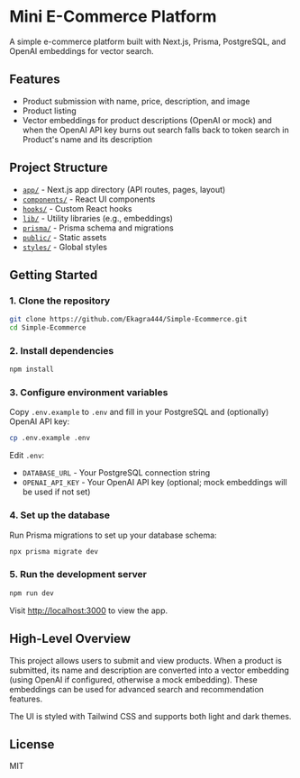 # Mini E-Commerce Platform

A simple e-commerce platform built with Next.js, Prisma, PostgreSQL, and OpenAI embeddings for vector search.

## Features

- Product submission with name, price, description, and image
- Product listing
- Vector embeddings for product descriptions (OpenAI or mock) and when the OpenAI API key burns out search falls back to token search in Product's name and its description

## Project Structure

- [`app/`](app/) - Next.js app directory (API routes, pages, layout)
- [`components/`](components/) - React UI components
- [`hooks/`](hooks/) - Custom React hooks
- [`lib/`](lib/) - Utility libraries (e.g., embeddings)
- [`prisma/`](prisma/) - Prisma schema and migrations
- [`public/`](public/) - Static assets
- [`styles/`](styles/) - Global styles

## Getting Started

### 1. Clone the repository

```sh
git clone https://github.com/Ekagra444/Simple-Ecommerce.git
cd Simple-Ecommerce
```

### 2. Install dependencies

```sh
npm install
```

### 3. Configure environment variables

Copy `.env.example` to `.env` and fill in your PostgreSQL and (optionally) OpenAI API key:

```sh
cp .env.example .env
```

Edit `.env`:

- `DATABASE_URL` - Your PostgreSQL connection string
- `OPENAI_API_KEY` - Your OpenAI API key (optional; mock embeddings will be used if not set)

### 4. Set up the database

Run Prisma migrations to set up your database schema:

```sh
npx prisma migrate dev
```

### 5. Run the development server

```sh
npm run dev
```

Visit [http://localhost:3000](http://localhost:3000) to view the app.

## High-Level Overview

This project allows users to submit and view products. When a product is submitted, its name and description are converted into a vector embedding (using OpenAI if configured, otherwise a mock embedding). These embeddings can be used for advanced search and recommendation features.

The UI is styled with Tailwind CSS and supports both light and dark themes.

## License

MIT

